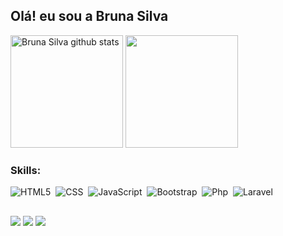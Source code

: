 ## Olá! eu sou a Bruna Silva 

<div>  
  <img height="180em" src="https://github-readme-stats-sigma-five.vercel.app/api?username=wbruxy&show_icons=true&count_private=true&hide_border=true&title_color=9400D3&icon_color=9400D3&text_color=F7F7F7&bg_color=000000" alt="Bruna Silva github stats"/> 
  <img height="180em" src="https://github-readme-stats-sigma-five.vercel.app/api/top-langs/?username=wbruxy&layout=compact&hide_border=true&title_color=9400D3&text_color=F7F7F7&bg_color=000000"/>
</div>

### Skills:
![HTML5](https://img.shields.io/badge/-HTML-0D1117?style=for-the-badge&logo=html5&labelColor=0D1117)&nbsp;
![CSS](https://img.shields.io/badge/-CSS-0D1117?style=for-the-badge&logo=CSS3&logoColor=1572B6&labelColor=0D1117)&nbsp;
![JavaScript](https://img.shields.io/badge/-JavaScript-0D1117?style=for-the-badge&logo=javascript&labelColor=0D1117)&nbsp;
![Bootstrap](https://img.shields.io/badge/-Bootstrap-0D1117?style=for-the-badge&logo=bootstrap&logoColor=8411FA&labelColor=0D1117)&nbsp;
![Php](https://img.shields.io/badge/-php-0D1117?style=for-the-badge&logo=php&logoColor=787CB4&labelColor=0D1117)&nbsp;
![Laravel](https://img.shields.io/badge/-Laravel-0D1117?style=for-the-badge&logo=laravel&logoColor=FF2D20&labelColor=0D1117)&nbsp; 

##

<div> 
  <a href="https://www.instagram.com/wbruxy/" target="_blank"><img src="https://img.shields.io/badge/-Instagram-%23E4405F?style=for-the-badge&logo=instagram&logoColor=white" target="_blank"></a>
  <a href="https://www.linkedin.com/in/bruna-silva-1a8462211/" target="_blank"><img src="https://img.shields.io/badge/-LinkedIn-%230077B5?style=for-the-badge&logo=linkedin&logoColor=white" target="_blank"></a>
  <a href = "mailto:brunacdasilvaa@gmail.com"><img src="https://img.shields.io/badge/-Gmail-%23333?style=for-the-badge&logo=gmail&logoColor=white" target="_blank"></a>
</div>

